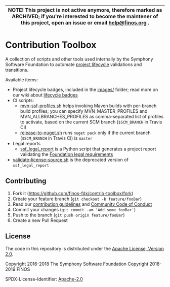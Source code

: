 | NOTE! This project is not active anymore, therefore marked as ARCHIVED; if you're interested to become the maintener of this project, open an issue or email help@finos.org . |
| --- |

# Contribution Toolbox

A collection of scripts and other tools used internally by the Symphony Software Foundation to automate [project lifecycle](https://symphonyoss.atlassian.net/wiki/display/FM/Project+Lifecycle) validations and transitions.

Available items:
- Project lifecycle badges, included in the [images/](images) folder; read more on our wiki about [lifecycle badges](https://symphonyoss.atlassian.net/wiki/display/FM/Incubating#Incubating-Badge)
- CI scripts:
  - [mvn-ssf-profiles.sh](scripts/mvn-ssf-profiles.sh) helps invoking Maven builds with per-branch build profiles; you can specify MVN_MASTER_PROFILES and MVN_ALLBRANCHES_PROFILES as comma-separated list of profiles to activate, based on the current SCM branch (`$SCM_BRANCH` in Travis CI)
  - [release-to-nuget.sh](scripts/release-to-nuget.sh) runs `nuget pack` only if the current branch (`$SCM_BRANCH` in Travis CI) is `master`
- Legal reports
  - [ssf_legal_report](legal-report/) is a Python script that generates a project report validating the [Foundation legal requirements](https://symphonyoss.atlassian.net/wiki/display/FM/Legal+Requirements)
- [validate-license-source.sh](validate-license-source.sh) is the deprecated version of `ssf_legal_report`

## Contributing

1. Fork it (<https://github.com/finos-fdx/contrib-toolbox/fork>)
2. Create your feature branch (`git checkout -b feature/fooBar`)
3. Read our [contribution guidelines](.github/CONTRIBUTING.md) and [Community Code of Conduct](https://www.finos.org/code-of-conduct)
4. Commit your changes (`git commit -am 'Add some fooBar'`)
5. Push to the branch (`git push origin feature/fooBar`)
6. Create a new Pull Request

## License

The code in this repository is distributed under the [Apache License, Version 2.0](http://www.apache.org/licenses/LICENSE-2.0).

Copyright 2016-2018 The Symphony Software Foundation
Copyright 2018-2019 FINOS

SPDX-License-Identifier: [Apache-2.0](https://spdx.org/licenses/Apache-2.0)

